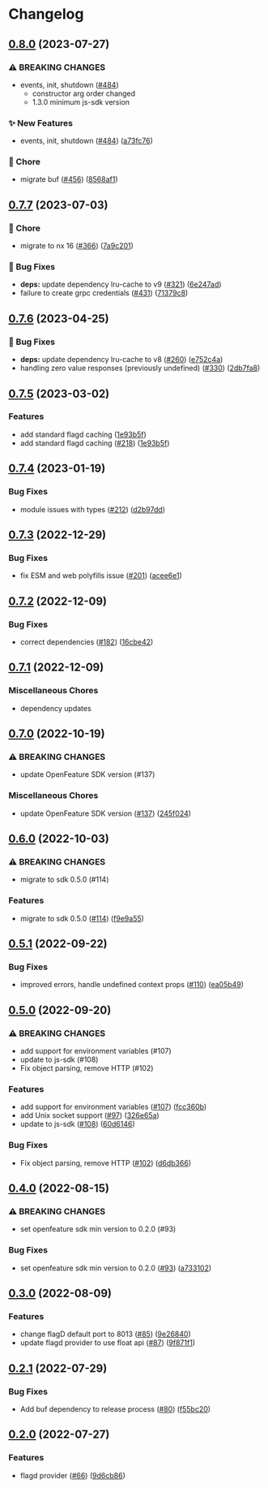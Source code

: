 # Changelog

## [0.8.0](https://github.com/open-feature/js-sdk-contrib/compare/flagd-provider-v0.7.7...flagd-provider-v0.8.0) (2023-07-27)


### ⚠ BREAKING CHANGES

* events, init, shutdown ([#484](https://github.com/open-feature/js-sdk-contrib/issues/484))
  * constructor arg order changed
  * 1.3.0 minimum js-sdk version

### ✨ New Features

* events, init, shutdown ([#484](https://github.com/open-feature/js-sdk-contrib/issues/484)) ([a73fc76](https://github.com/open-feature/js-sdk-contrib/commit/a73fc7670c66b2108cef8132a94433d75dea3622))


### 🧹 Chore

* migrate buf ([#456](https://github.com/open-feature/js-sdk-contrib/issues/456)) ([8568af1](https://github.com/open-feature/js-sdk-contrib/commit/8568af1e26f92f4d0e9a942b9fc3e001d919ef03))

## [0.7.7](https://github.com/open-feature/js-sdk-contrib/compare/flagd-provider-v0.7.6...flagd-provider-v0.7.7) (2023-07-03)


### 🧹 Chore

* migrate to nx 16 ([#366](https://github.com/open-feature/js-sdk-contrib/issues/366)) ([7a9c201](https://github.com/open-feature/js-sdk-contrib/commit/7a9c201d16fd7f070a1bcd2e359487ba6e7b78d7))


### 🐛 Bug Fixes

* **deps:** update dependency lru-cache to v9 ([#321](https://github.com/open-feature/js-sdk-contrib/issues/321)) ([6e247ad](https://github.com/open-feature/js-sdk-contrib/commit/6e247ad2ba14d148ff99ff1d5283ccce5708e366))
* failure to create grpc credentials ([#431](https://github.com/open-feature/js-sdk-contrib/issues/431)) ([71379c8](https://github.com/open-feature/js-sdk-contrib/commit/71379c8d2b2a71f244aeff8ea0c83f1d593aacc9))

## [0.7.6](https://github.com/open-feature/js-sdk-contrib/compare/flagd-provider-v0.7.5...flagd-provider-v0.7.6) (2023-04-25)


### 🐛 Bug Fixes

* **deps:** update dependency lru-cache to v8 ([#260](https://github.com/open-feature/js-sdk-contrib/issues/260)) ([e752c4a](https://github.com/open-feature/js-sdk-contrib/commit/e752c4a13efb856e35d424a0938ab83b898ec5b5))
* handling zero value responses (previously undefined) ([#330](https://github.com/open-feature/js-sdk-contrib/issues/330)) ([2db7fa8](https://github.com/open-feature/js-sdk-contrib/commit/2db7fa825bd12d18d0804997e54d0b6aa3cd5a14))

## [0.7.5](https://github.com/open-feature/js-sdk-contrib/compare/flagd-provider-v0.7.4...flagd-provider-v0.7.5) (2023-03-02)


### Features

* add standard flagd caching ([1e93b5f](https://github.com/open-feature/js-sdk-contrib/commit/1e93b5f3845beb5b4a523d1f9081a4c538200924))
* add standard flagd caching ([#218](https://github.com/open-feature/js-sdk-contrib/issues/218)) ([1e93b5f](https://github.com/open-feature/js-sdk-contrib/commit/1e93b5f3845beb5b4a523d1f9081a4c538200924))

## [0.7.4](https://github.com/open-feature/js-sdk-contrib/compare/flagd-provider-v0.7.3...flagd-provider-v0.7.4) (2023-01-19)


### Bug Fixes

* module issues with types ([#212](https://github.com/open-feature/js-sdk-contrib/issues/212)) ([d2b97dd](https://github.com/open-feature/js-sdk-contrib/commit/d2b97dd24c952661ce08724a84e4b312860a9211))

## [0.7.3](https://github.com/open-feature/js-sdk-contrib/compare/flagd-provider-v0.7.2...flagd-provider-v0.7.3) (2022-12-29)


### Bug Fixes

* fix ESM and web polyfills issue ([#201](https://github.com/open-feature/js-sdk-contrib/issues/201)) ([acee6e1](https://github.com/open-feature/js-sdk-contrib/commit/acee6e1817a7846251f456455a7218bf98efb00e))

## [0.7.2](https://github.com/open-feature/js-sdk-contrib/compare/flagd-provider-v0.7.1...flagd-provider-v0.7.2) (2022-12-09)


### Bug Fixes

* correct dependencies ([#182](https://github.com/open-feature/js-sdk-contrib/issues/182)) ([16cbe42](https://github.com/open-feature/js-sdk-contrib/commit/16cbe421d6255bd95a78c3914890a63adcce831e))

## [0.7.1](https://github.com/open-feature/js-sdk-contrib/compare/flagd-provider-v0.7.0...flagd-provider-v0.7.1) (2022-12-09)


### Miscellaneous Chores

* dependency updates

## [0.7.0](https://github.com/open-feature/js-sdk-contrib/compare/flagd-provider-v0.6.0...flagd-provider-v0.7.0) (2022-10-19)


### ⚠ BREAKING CHANGES

* update OpenFeature SDK version (#137)

### Miscellaneous Chores

* update OpenFeature SDK version ([#137](https://github.com/open-feature/js-sdk-contrib/issues/137)) ([245f024](https://github.com/open-feature/js-sdk-contrib/commit/245f02441d62f7f42627174737943f1556a6a326))

## [0.6.0](https://github.com/open-feature/js-sdk-contrib/compare/flagd-provider-v0.5.1...flagd-provider-v0.6.0) (2022-10-03)


### ⚠ BREAKING CHANGES

* migrate to sdk 0.5.0 (#114)

### Features

* migrate to sdk 0.5.0 ([#114](https://github.com/open-feature/js-sdk-contrib/issues/114)) ([f9e9a55](https://github.com/open-feature/js-sdk-contrib/commit/f9e9a55ad5a16e99bb169fdf1a8d11c959520f7b))

## [0.5.1](https://github.com/open-feature/js-sdk-contrib/compare/flagd-provider-v0.5.0...flagd-provider-v0.5.1) (2022-09-22)


### Bug Fixes

* improved errors, handle undefined context props ([#110](https://github.com/open-feature/js-sdk-contrib/issues/110)) ([ea05b49](https://github.com/open-feature/js-sdk-contrib/commit/ea05b493096664b793fcdcf5c9a66493f25e72a9))

## [0.5.0](https://github.com/open-feature/js-sdk-contrib/compare/flagd-provider-v0.4.0...flagd-provider-v0.5.0) (2022-09-20)


### ⚠ BREAKING CHANGES

* add support for environment variables (#107)
* update to js-sdk (#108)
* Fix object parsing, remove HTTP (#102)

### Features

* add support for environment variables ([#107](https://github.com/open-feature/js-sdk-contrib/issues/107)) ([fcc360b](https://github.com/open-feature/js-sdk-contrib/commit/fcc360bffa328a38594ae9dc30da339aaaed8b93))
* add Unix socket support ([#97](https://github.com/open-feature/js-sdk-contrib/issues/97)) ([326e65a](https://github.com/open-feature/js-sdk-contrib/commit/326e65ad1e518302b5a7b6a2498dec53c8c93a43))
* update to js-sdk ([#108](https://github.com/open-feature/js-sdk-contrib/issues/108)) ([60d6146](https://github.com/open-feature/js-sdk-contrib/commit/60d6146e30d3ca547e940c3ba441d80fd75d886d))


### Bug Fixes

* Fix object parsing, remove HTTP ([#102](https://github.com/open-feature/js-sdk-contrib/issues/102)) ([d6db366](https://github.com/open-feature/js-sdk-contrib/commit/d6db366a6ef7eb47230dcc6512f189a48c0b4ef2))

## [0.4.0](https://github.com/open-feature/js-sdk-contrib/compare/flagd-provider-v0.3.0...flagd-provider-v0.4.0) (2022-08-15)


### ⚠ BREAKING CHANGES

* set openfeature sdk min version to 0.2.0 (#93)

### Bug Fixes

* set openfeature sdk min version to 0.2.0 ([#93](https://github.com/open-feature/js-sdk-contrib/issues/93)) ([a733102](https://github.com/open-feature/js-sdk-contrib/commit/a733102f523f9289fdce356a342828cc2e020f48))

## [0.3.0](https://github.com/open-feature/js-sdk-contrib/compare/flagd-provider-v0.2.1...flagd-provider-v0.3.0) (2022-08-09)


### Features

* change flagD default port to 8013 ([#85](https://github.com/open-feature/js-sdk-contrib/issues/85)) ([9e26840](https://github.com/open-feature/js-sdk-contrib/commit/9e268406509a072b7561910fff6b8ab8bb0265c8))
* update flagd provider to use float api ([#87](https://github.com/open-feature/js-sdk-contrib/issues/87)) ([9f871f1](https://github.com/open-feature/js-sdk-contrib/commit/9f871f1880022297b28601d472da2b4200325127))

## [0.2.1](https://github.com/open-feature/js-sdk-contrib/compare/flagd-provider-v0.2.0...flagd-provider-v0.2.1) (2022-07-29)


### Bug Fixes

* Add buf dependency to release process ([#80](https://github.com/open-feature/js-sdk-contrib/issues/80)) ([f55bc20](https://github.com/open-feature/js-sdk-contrib/commit/f55bc20362c55441dc0a1d562b95957c8ab8c810))

## [0.2.0](https://github.com/open-feature/js-sdk-contrib/compare/flagd-provider-v0.1.0...flagd-provider-v0.2.0) (2022-07-27)


### Features

* flagd provider ([#66](https://github.com/open-feature/js-sdk-contrib/issues/66)) ([9d6cb86](https://github.com/open-feature/js-sdk-contrib/commit/9d6cb868908264b8661ed95a207397ae67693527))
